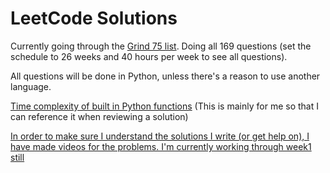 # LeetCode Solutions

Currently going through the [Grind 75 list](https://www.techinterviewhandbook.org/grind75?weeks=26&hours=40). Doing all 169 questions (set the schedule to 26 weeks and 40 hours per week to see all questions).

All questions will be done in Python, unless there's a reason to use another language.

[Time complexity of built in Python functions](https://wiki.python.org/moin/TimeComplexity) (This is mainly for me so that I can reference it when reviewing a solution) 

[In order to make sure I understand the solutions I write (or get help on), I have made videos for the problems. I'm currently working through week1 still](https://www.youtube.com/@gcmaidana)

